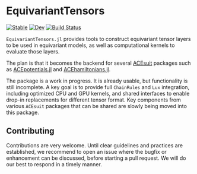 # EquivariantTensors

[![Stable](https://img.shields.io/badge/docs-stable-blue.svg)](https://ACEsuit.github.io/EquivariantTensors.jl/stable/)
[![Dev](https://img.shields.io/badge/docs-dev-blue.svg)](https://ACEsuit.github.io/EquivariantTensors.jl/dev/)
[![Build Status](https://github.com/ACEsuit/EquivariantTensors.jl/actions/workflows/CI.yml/badge.svg?branch=main)](https://github.com/ACEsuit/EquivariantTensors.jl/actions/workflows/CI.yml?query=branch%3Amain)

`EquivariantTensors.jl` provides tools to construct equivariant tensor layers to be used in equivariant models, as well as computational kernels to evaluate those layers. 

The plan is that it becomes the backend for several [ACEsuit]() packages such as [ACEpotentials.jl](https://github.com/ACEsuit/ACEpotentials.jl) and [ACEhamiltonians.jl](https://github.com/ACEsuit/ACEhamiltonians.jl). 

The package is a work in progress. It is already usable, but functionality is still incomplete. A key goal is to provide full `ChainRules` and `Lux` integration, including optimized CPU and GPU kernels, and shared interfaces to enable drop-in replacements for different tensor format. Key components from various `ACEsuit` packages that can be shared are slowly being moved into this package. 

## Contributing

Contributions are very welcome. Until clear guidelines and practices are established, we recommend to open an issue where the bugfix or enhancement can be discussed, before starting a pull request. We will do our best to respond in a timely manner.
